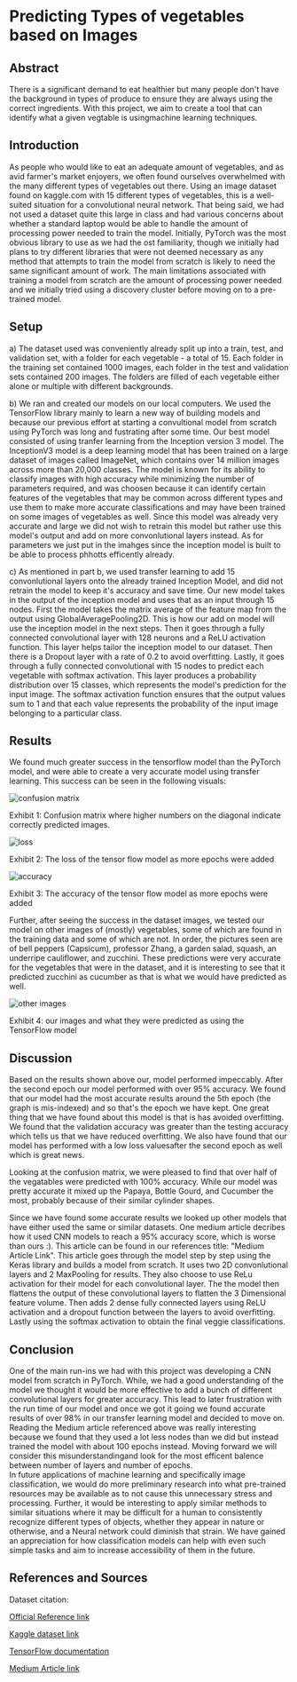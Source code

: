 # Predicting Types of vegetables based on Images

## Abstract

There is a significant demand to eat healthier but many people don't have the background in types of produce to ensure they are always using the correct ingredients. With this project, we aim to create a tool that can identify what a given vegtable is usingmachine learning techniques.

## Introduction

As people who would like to eat an adequate amount of vegetables, and as avid farmer's market enjoyers, we often found ourselves overwhelmed with the many different types of vegetables out there. 
Using an image dataset found on kaggle.com with 15 different types of vegetables, this is a well-suited situation for a convolutional neural network.
That being said, we had not used a dataset quite this large in class and had various concerns about whether a standard laptop would be able to handle the amount of processing power needed to train the model.
Initially, PyTorch was the most obvious library to use as we had the ost familiarity, though we initially had plans to try different libraries that were not deemed necessary as any method that attempts to train the model from scratch is likely to need the same significant amount of work.
The main limitations associated with training a model from scratch are the amount of processing power needed and we initially tried using a discovery cluster before moving on to a pre-trained model.


## Setup

a) The dataset used was conveniently already split up into a train, test, and validation set, with a folder for each vegetable - a total of 15. Each folder in the training set contained 1000 images, each folder in the test and validation sets contained 200 images. The folders are filled of each vegetable either alone or multiple with different backgrounds.

b) We ran and created our models on our local computers. We used the TensorFlow library mainly to learn a new way of building models and because our previous effort at starting a convultional model from scratch using PyTorch was long and fustrating after some time. Our best model consisted of using tranfer learning from the Inception version 3 model. The InceptionV3 model is a deep learning model that has been trained on a large dataset of images called ImageNet, which contains over 14 million images across more than 20,000 classes. The model is known for its ability to classify images with high accuracy while minimizing the number of parameters required, and was choosen because it can identify certain features of the vegetables that may be common across different types and use them to make more accurate classifications and may have been trained on some images of vegetables as well. Since this model was already very accurate and large we did not wish to retrain this model but rather use this model's output and add on more convonlutional layers instead. As for parameters we just put in the imahges since the  inception model is built to be able to process phhotts efficently already. 

c) As mentioned in part b, we used transfer learning to add 15 convonlutional layers onto the already trained Inception Model, and did not retrain the model to keep it's accuracy and save time. Our new model takes in the output of the inception model and uses that as an input through 15 nodes. First the model takes the matrix average of the feature map from the output using GlobalAveragePooling2D. This is how our add on model will use the inception model in the next steps. Then it goes through a fully connected convolutional layer with 128 neurons and a ReLU activation function. This layer helps tailor the inception model to our dataset. Then there is a Dropout layer with a rate of 0.2 to avoid overfitting. Lastly, it goes through a fully connected convolutional with 15 nodes to predict each vegetable with softmax activation. This layer produces a probability distribution over 15 classes, which represents the model's prediction for the input image. The softmax activation function ensures that the output values sum to 1 and that each value represents the probability of the input image belonging to a particular class.

## Results

We found much greater success in the tensorflow model than the PyTorch model, and were able to create a very accurate model using transfer learning.
This success can be seen in the following visuals:

![confusion matrix](confusion_matrix.png)

Exhibit 1: Confusion matrix where higher numbers on the diagonal indicate correctly predicted images.

![loss](Loss_v1_InceptionV3.png)

Exhibit 2: The loss of the tensor flow model as more epochs were added

![accuracy](Accuracy_v1_InceptionV3.png)

Exhibit 3: The accuracy of the tensor flow model as more epochs were added

Further, after seeing the success in the dataset images, we tested our model on other images of (mostly) vegetables, some of which are found in the training data and some of which are not.
In order, the pictures seen are of bell peppers (Capsicum), professor Zhang, a garden salad, squash, an underripe cauliflower, and zucchini.
These predictions were very accurate for the vegetables that were in the dataset, and it is interesting to see that it predicted zucchini as cucumber as that is what we would have predicted as well.

![other images](other-img.png)

Exhibit 4: our images and what they were predicted as using the TensorFlow model

## Discussion

Based on the results shown above our, model performed impeccably. After the second epoch our model performed with over 95% accuracy. We found that our model had the most accurate results around the 5th epoch (the graph is mis-indexed) and so that's the epoch we have kept. One great thing that we have found about this model is that is has avoided overfitting. We found that the validation accuracy was greater than the testing accuracy which tells us that we have reduced overfitting. We also have found that our model has performed with a low loss valuesafter the second epoch as well which is great news. 

Looking at the confusion matrix, we were pleased to find that over half of the vegatables were predicted with 100% accuracy. While our model was pretty accurate it mixed up the Papaya, Bottle Gourd, and Cucumber the most, probably because of their similar cylinder shapes. 

Since we have found some accurate results we looked up other models that have either used the same or similar datasets. One medium article decribes how it used CNN models to reach a 95% accuracy score, which is worse than ours :). This article can be found in our references title: "Medium Article Link". This article goes through the model step by step using the Keras library and builds a model from scratch. It uses two 2D convonlutional layers and 2 MaxPooling for results. They also choose to use ReLu activation for their model for each convolutional layer. The the model then flattens the output of these convolutional layers to flatten the 3 Dimensional feature volume. Then adds 2 dense fully connected layers using ReLU activation and a dropout function between the layers to avoid overfitting. Lastly using the softmax activation to obtain the final veggie classifications.


## Conclusion

One of the main run-ins we had with this project was developing a CNN model from scratch in PyTorch. While, we had a good understanding of the model we thought it would be more effective to add a bunch of different convolutional layers for greater accuracy. This lead to later frustration with the run time of our model and once we got it going we found accurate results of over 98% in our transfer learning model and decided to move on. Reading the Medium article referenced above was really interesting because we found that they used a lot less nodes than we did but instead trained the model with about 100 epochs instead. Moving forward we will consider this misunderstandingand look for the most efficent balence between number of layers and number of epochs.  
In future applications of machine learning and specifically image classification, we would do more preliminary research into what pre-trained resources may be available as to not cause this unnecessary stress and processing. Further, it would be interesting to apply similar methods to similar situations where it may be difficult for a human to consistently recognize different types of objects, whether they appear in nature or otherwise, and a Neural network could diminish that strain. We have gained an appreciation for how classification models can help with even such simple tasks and aim to increase accessibility of them in the future.

## References and Sources

Dataset citation: 

[Official Reference link](https://www.researchgate.net/publication/352846889_DCNN-Based_Vegetable_Image_Classification_Using_Transfer_Learning_A_Comparative_Study)

[Kaggle dataset link](https://www.kaggle.com/datasets/misrakahmed/vegetable-image-dataset?resource=download)

[TensorFlow documentation](https://www.tensorflow.org/tutorials/keras/save_and_load)

[Medium Article link](https://medium.com/mlearning-ai/vegetable-image-classification-using-cnn-6f1d1be75cfb)

